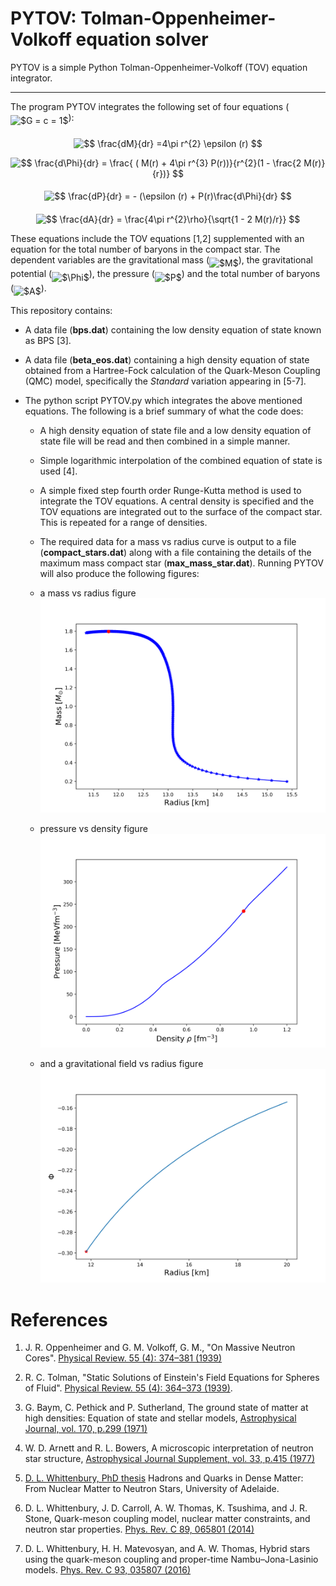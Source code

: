 # PYTOV: Tolman-Oppenheimer-Volkoff equation solver

PYTOV is a simple Python Tolman-Oppenheimer-Volkoff (TOV) equation integrator.

---


The program PYTOV integrates the following set of four equations (<img alt="$G = c = 1$" src="svgs/f944a0ba9141dc7428192f7f5ef42633.svg" align="middle" width="72.092955pt" height="22.46574pt"/>):
<p align="center"><img alt="$$&#10;\frac{dM}{dr} =4\pi r^{2} \epsilon (r)&#10;$$" src="svgs/d0d6778b767c7b2ad6fbfdfab5bf8faa.svg" align="middle" width="110.94336pt" height="33.81213pt"/></p>
<p align="center"><img alt="$$&#10;\frac{d\Phi}{dr} = \frac{  ( M(r) + 4\pi r^{3} P(r))}{r^{2}(1 - \frac{2 M(r)}{r})}&#10;$$" src="svgs/43e1594d1cf7573a16e534b7b3e30ce3.svg" align="middle" width="184.48815pt" height="44.96448pt"/></p>
<p align="center"><img alt="$$&#10;\frac{dP}{dr} = - (\epsilon (r) + P(r)\frac{d\Phi}{dr}&#10;$$" src="svgs/5932f10081e864ead1d01847884acc61.svg" align="middle" width="167.7786pt" height="33.81213pt"/></p>
<p align="center"><img alt="$$&#10;\frac{dA}{dr} = \frac{4\pi r^{2}\rho}{\sqrt{1 - 2 M(r)/r}}&#10;$$" src="svgs/a416eb6950e64d5ee1c1cbc76ef23764.svg" align="middle" width="154.205865pt" height="43.07688pt"/></p>
These equations include the TOV equations [1,2] supplemented with an equation for the total number of baryons in the compact star. The dependent variables are the gravitational mass (<img alt="$M$" src="svgs/fb97d38bcc19230b0acd442e17db879c.svg" align="middle" width="17.73981pt" height="22.46574pt"/>), the gravitational potential (<img alt="$\Phi$" src="svgs/5e16cba094787c1a10e568c61c63a5fe.svg" align="middle" width="11.872245pt" height="22.46574pt"/>), the pressure (<img alt="$P$" src="svgs/df5a289587a2f0247a5b97c1e8ac58ca.svg" align="middle" width="12.836835pt" height="22.46574pt"/>) and the total number of baryons (<img alt="$A$" src="svgs/53d147e7f3fe6e47ee05b88b166bd3f6.svg" align="middle" width="12.3288pt" height="22.46574pt"/>).

This repository contains:
- A data file (**bps.dat**) containing the low density equation of state known as BPS [3].
- A data file (**beta_eos.dat**) containing a high density equation of state obtained from a Hartree-Fock calculation of the Quark-Meson Coupling (QMC) model, specifically the *Standard* variation appearing in [5-7].

- The python script PYTOV.py which integrates the above mentioned equations. The following is a brief summary of what the code does:

    +   A high density equation of state file and a low density equation of state file will be read and then combined in a simple manner.

    +   Simple logarithmic interpolation of the combined equation of state is used [4].

    +   A simple fixed step fourth order Runge-Kutta method is used to integrate the TOV equations. A central density is specified and the TOV equations are integrated out to the surface of the compact star. This is repeated for a range of densities.

    -   The required data for a mass vs radius curve is output to a file (**compact_stars.dat**) along with a file containing the details of the maximum mass compact star (**max_mass_star.dat**). Running PYTOV will also produce the following figures:
    - a mass vs radius figure
      ![image info](./mass_vs_radius.png)

    - pressure vs density figure
      ![image info](./pressure_vs_density.png)

    - and a gravitational field vs radius figure
      ![image info](./grav_vs_radius.png)


# References
1. J. R. Oppenheimer and G. M. Volkoff, G. M., "On Massive Neutron Cores". [Physical Review. 55 (4): 374–381 (1939)](https://journals.aps.org/pr/abstract/10.1103/PhysRev.55.374)
2. R. C. Tolman, "Static Solutions of Einstein's Field Equations for Spheres of Fluid". [Physical Review. 55 (4): 364–373 (1939)](https://journals.aps.org/pr/abstract/10.1103/PhysRev.55.364).

3. G. Baym, C. Pethick and P. Sutherland, The ground state of matter at high densities: Equation of state and stellar models, [Astrophysical Journal, vol. 170, p.299 (1971)](http://adsbit.harvard.edu/cgi-bin/nph-iarticle_query?1971ApJ...170..299B&defaultprint=YES&filetype=.pdf)

4. W. D. Arnett and R. L. Bowers, A microscopic interpretation of neutron star structure, [Astrophysical Journal Supplement, vol. 33, p.415 (1977)](http://articles.adsabs.harvard.edu/cgi-bin/nph-iarticle_query?1977ApJS...33..415A&amp;data_type=PDF_HIGH&amp;whole_paper=YES&amp;type=PRINTER&amp;filetype=.pdf)

5. [D. L. Whittenbury, PhD thesis](https://inspirehep.net/record/1495499/files/02whole.pdf) Hadrons and Quarks in Dense Matter: From Nuclear Matter to Neutron Stars, University of Adelaide.

6. D. L. Whittenbury, J. D. Carroll, A. W. Thomas, K. Tsushima, and J. R. Stone, Quark-meson coupling model, nuclear matter constraints, and neutron star properties. [Phys. Rev. C 89, 065801 (2014)](https://journals.aps.org/prc/abstract/10.1103/PhysRevC.89.065801)

7.  D. L. Whittenbury, H. H. Matevosyan, and A. W. Thomas, Hybrid stars using the quark-meson coupling and proper-time Nambu–Jona-Lasinio models. [Phys. Rev. C 93, 035807 (2016)](https://journals.aps.org/prc/abstract/10.1103/PhysRevC.93.035807)

